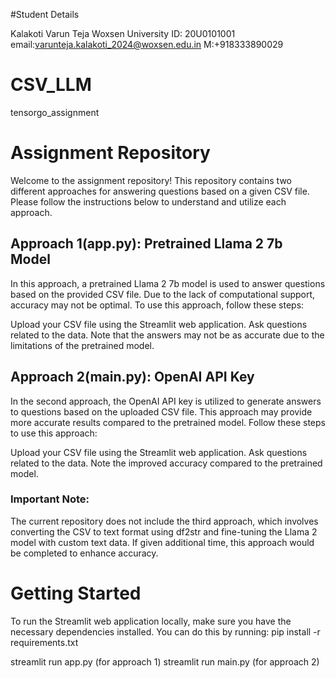 #Student Details 

Kalakoti Varun Teja 
Woxsen University 
ID: 20U0101001 
email:varunteja.kalakoti_2024@woxsen.edu.in 
M:+918333890029


# CSV_LLM
tensorgo_assignment 

# Assignment Repository
Welcome to the assignment repository! This repository contains two different approaches for answering questions based on a given CSV file. Please follow the instructions below to understand and utilize each approach.

## Approach 1(app.py): Pretrained Llama 2 7b Model
In this approach, a pretrained Llama 2 7b model is used to answer questions based on the provided CSV file. Due to the lack of computational support, accuracy may not be optimal. To use this approach, follow these steps:

Upload your CSV file using the Streamlit web application.
Ask questions related to the data.
Note that the answers may not be as accurate due to the limitations of the pretrained model.
## Approach 2(main.py): OpenAI API Key
In the second approach, the OpenAI API key is utilized to generate answers to questions based on the uploaded CSV file. This approach may provide more accurate results compared to the pretrained model. Follow these steps to use this approach:

Upload your CSV file using the Streamlit web application.
Ask questions related to the data.
Note the improved accuracy compared to the pretrained model.
### Important Note:
The current repository does not include the third approach, which involves converting the CSV to text format using df2str and fine-tuning the Llama 2 model with custom text data. If given additional time, this approach would be completed to enhance accuracy.

# Getting Started
To run the Streamlit web application locally, make sure you have the necessary dependencies installed. You can do this by running: 
pip install -r requirements.txt

streamlit run app.py (for approach 1)
streamlit run main.py (for approach 2)

